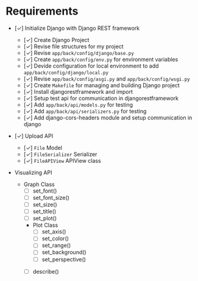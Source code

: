 
# Requirements

- [✓] Initialize Django with Django REST framework
  - [✓] Create Django Project
  - [✓] Revise file structures for my project
  - [✓] Revise `app/back/config/django/base.py`
  - [✓] Create `app/back/config/env.py` for environment variables
  - [✓] Devide configuration for local environment to add `app/back/config/django/local.py`
  - [✓] Revise `app/back/config/asgi.py` and `app/back/config/wsgi.py`
  - [✓] Create `Makefile` for managing and building Django project
  - [✓] Install djangorestframework and import
  - [✓] Setup test api for communication in djangorestframework
  - [✓] Add `app/back/api/models.py` for testing
  - [✓] Add `app/back/api/serializers.py` for testing
  - [✓] Add django-cors-headers module and setup communication in django

- [✓] Upload API
  - [✓] `File` Model
  - [✓] `FileSerializer` Serializer
  - [✓] `FileAPIView` APIView class

- Visualizing API
  - Graph Class
    - [ ] set_font()
    - [ ] set_font_size()
    - [ ] set_size()
    - [ ] set_title()
    - [ ] set_plot()

    - Plot Class
      - [ ] set_axis()
      - [ ] set_color()
      - [ ] set_range()
      - [ ] set_background()
      - [ ] set_perspective()
    
    - [ ] describe()

